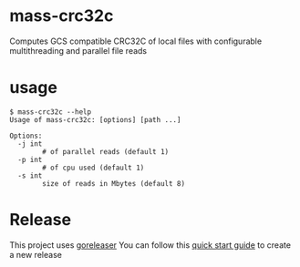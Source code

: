 # mass-crc32c
Computes GCS compatible CRC32C of local files with configurable multithreading and parallel file reads 

# usage
```
$ mass-crc32c --help
Usage of mass-crc32c: [options] [path ...]

Options:
  -j int
    	# of parallel reads (default 1)
  -p int
    	# of cpu used (default 1)
  -s int
    	size of reads in Mbytes (default 8)
```

# Release
This project uses [goreleaser](https://goreleaser.com/)
You can follow this [quick start guide](https://goreleaser.com/quick-start/) to create a new release
